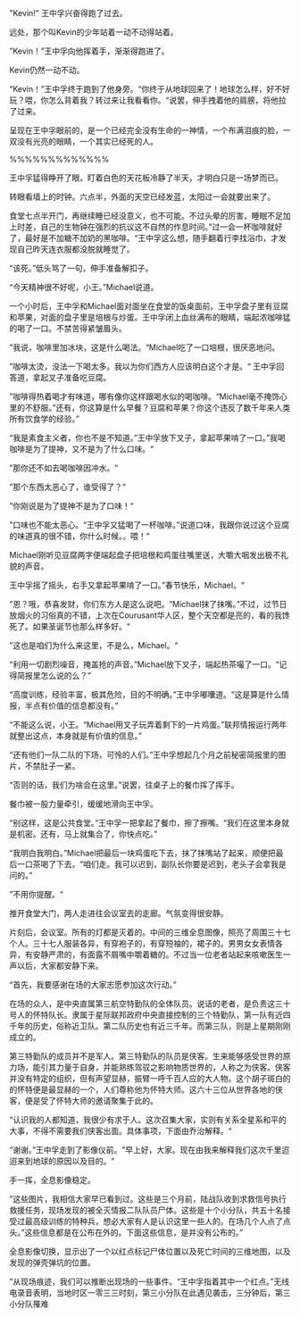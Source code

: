 "Kevin!" 王中孚兴奋得跑了过去。

远处，那个叫Kevin的少年站着一动不动得站着。

”Kevin！”王中孚向他挥着手，渐渐得跑进了。

Kevin仍然一动不动。

“Kevin！”王中孚终于跑到了他身旁。“你终于从地球回来了！地球怎么样，好不好玩？喂，你怎么背着我？转过来让我看看你。“说罢，伸手拽着他的肩膀，将他拉了过来。

呈现在王中孚眼前的，是一个已经完全没有生命的一神情，一个布满泪痕的脸，一双没有光亮的眼睛，一个其实已经死的人。

%%%%%%%%%%%%%

王中孚猛得睁开了眼。盯着白色的天花板冷静了半天，才明白只是一场梦而已。

转眼看墙上的时钟。六点半，外面的天空已经发蓝，太阳过一会就要出来了。

食堂七点半开门，再继续睡已经没意义，也不可能。不过头晕的厉害，睡眠不足加上时差，自己的生物钟在强烈的抗议这不自然的作息时间。”过一会一杯咖啡就好了，最好是不加糖不加奶的黑咖啡。“王中孚这么想，随手翻着行李找浴巾，才发现自己昨天连衣服都没脱就睡觉了。

“该死。”低头骂了一句，伸手准备解扣子。

“今天精神很不好呢，小王。”Michael说道。

一个小时后，王中孚和Michael面对面坐在食堂的饭桌面前。王中孚盘子里有豆腐和苹果，对面的盘子里是培根与炒蛋。王中孚闭上血丝满布的眼睛，端起浓咖啡猛的喝了一口。不禁苦得紧皱眉头。

”我说，咖啡里加冰块，这是什么喝法。“Michael吃了一口培根，很厌恶地问。

”咖啡太烫，没法一下喝太多。我以为你们西方人应该明白这个才是。“ 王中孚回答道，拿起叉子准备吃豆腐。

”咖啡得热着喝才有味道，哪有像你这样跟喝水似的喝咖啡。“Michael毫不掩饰心里的不舒服。”还有，你这算是什么早餐？豆腐和苹果？你这个违反了数千年来人类所有饮食学的经验。”

“我是素食主义者，你也不是不知道。”王中孚放下叉子，拿起苹果啃了一口。”我喝咖啡是为了提神，又不是为了什么口味。“

”那你还不如去喝咖啡因冲水。“

”那个东西太恶心了，谁受得了？“

”你刚说是为了提神不是为了口味！“

”口味也不能太恶心。“王中孚又猛喝了一杯咖啡。”说道口味，我跟你说过这个豆腐的味道真的很不错，你什么时候。。喂！“

Michael刚听见豆腐两字便端起盘子把培根和鸡蛋往嘴里送，大嚼大咽发出极不礼貌的声音。

王中孚摇了摇头，右手又拿起苹果啃了一口。”春节快乐，Michael。“

”恩？哦，恭喜发财，你们东方人是这么说吧。“Michael抹了抹嘴。”不过，过节日放烟火的习俗真的不错，上次在Courusant华人区，整个天空都是亮的，看的我馋死了。如果圣诞节也那么样多好。“

”这也是咱们为什么来这里，不是么，Michael。“

“利用一切剧烈噪音，掩盖抢的声音。”Michael放下叉子，端起热茶嘬了一口。“记得简报里怎么说的么？”

“高度训练，经验丰富，极其危险，目的不明确。”王中孚嘟囔道。“这是算是什么情报，半点有价值的信息都没有。”

“不能这么说，小王。“Michael用叉子玩弄着剩下的一片鸡蛋。”联邦情报运行两年就整出这点，本身就是有价值的信息。”

“还有他们一队二队的下场，可怜的人们。”王中孚想起几个月之前秘密简报里的图片，不禁肚子一紧。

“否则的话，我们为啥会在这里。”说罢，往桌子上的餐巾挥了挥手。

餐巾被一股力量牵引，缓缓地滑向王中孚。

“别这样，这是公共食堂。”王中孚一把拿起了餐巾，擦了擦嘴。“我们在这里本身就是机密。还有，马上就集合了，你快点吃。”

“我明白我明白。”Michael把最后一块鸡蛋吃下去，抹了抹嘴站了起来，顺便把最后一口茶喝了下去。“咱们走。我可以迟到，副队长你要是迟到，老头子会拿我是问的。”

”不用你提醒。“

推开食堂大门，两人走进往会议室去的走廊。气氛变得很安静。

片刻后，会议室。所有的灯都是灭着的。中间的三维全息图像，照亮了周围三十七个人。三十七人服装各异，有穿袍子的，有穿短袖的，裙子的。男男女女表情各异，有安静严肃的，有面露不屑嘴中嚼着糖的。不过当一位老者站起来咳嗽医生一声以后，大家都安静下来。

“首先，我要感谢在场的大家志愿参加这次行动。”

在场的众人，是中央直属第三航空特勤队的全体队员。说话的老者，是负责这三十号人的怀特队长。隶属于星际联邦政府中央直接控制的三个特勤队，第一队有近四千年的历史，俗称近卫队。第二队历史也有近三千年。而第三队，则是上星期刚刚成立的。

第三特勤队的成员并不是军人。第三特勤队的队员是侠客。生来能够感受世界的原力场，能引其力量于自身，并能熟练驾驭之影响物质世界的，人称之为侠客。侠客并没有特定的组织，但有声望显赫，振臂一呼千百人应的大人物。这个胡子斑白的的怀特便是最显赫的一个，人们尊称他为怀特大师。这六十三位从世界各地的侠客，便是受了怀特大师的邀请聚集于此的。

“认识我的人都知道，我很少有求于人。这次召集大家，实则有关系全星系和平的大事，不得不需要我们侠客出面。具体事项，下面由乔治解释。“

“谢谢。”王中孚走到了影像仪前。"早上好，大家。现在由我来解释我们这次千里迢迢来到地球的原因以及目的。“

手一挥，全息影像稳定。 

”这些图片，我相信大家早已看到过。这些是三个月前，陆战队收到求救信号执行救援任务，现场发现的被全灭情报二队队员尸体。这些是十个小分队，共五十名接受过最高级训练的特种兵，想必大家有人是认识这里一些人的。在场几个人点了点头。”这些信息都是在公布在外的。下面这些信息，是并没有公布的。”

全息影像切换，显示出了一个以红点标记尸体位置以及死亡时间的三维地图，以及发现的弹壳弹坑的位置。

”从现场痕迹，我们可以推断出现场的一些事件。“王中孚指着其中一个红点。”无线电录音表明，当地时区一零三三时刻，第三小分队在此遇见袭击，三分钟后，第三小分队罹难











